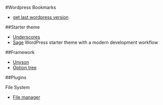 #Wordpress Bookmarks

- [get last wordpress version](https://github.com/WordPress/WordPress)

##Starter theme

- [Underscores](https://github.com/Automattic/_s)
- [Sage](https://github.com/roots/sage) WordPress starter theme with a modern development workflow

##Framework
- [Unyson](https://github.com/ThemeFuse/Unyson)
- [Option tree](https://github.com/valendesigns/option-tree)

##Plugins

File System
- [File manager](https://wordpress.org/plugins/wp-file-manager/)
